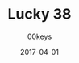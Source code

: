 ---
title: Lucky 38
profile: DSA
colorway: PipBoy Green
base: POLYGREEN
legend: WA
author: 00keys
date: 2017-04-01
gb: junktown2
code: lucky38-polygreen-wa-dsa
id: 807 # 800 = Junktown Keys II GB
tags: DSA, Lucky 38, Junktown Keys II GB, PipBoy Green
template: key.jade
---